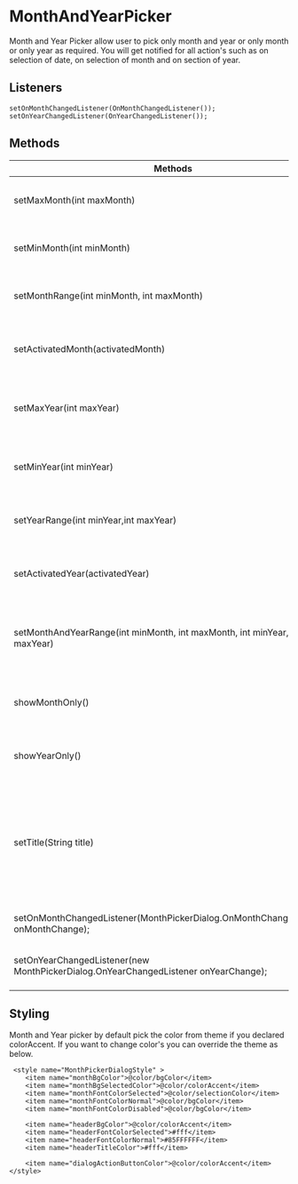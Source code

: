 # MonthAndYearPicker

Month and Year Picker allow user to pick only month and year or only month or only year as required. You will get notified for all action's such as on selection of date, on selection of month and on section of year.


## Listeners
    setOnMonthChangedListener(OnMonthChangedListener());
    setOnYearChangedListener(OnYearChangedListener());

## Methods
 Methods | Docs
------------ | -------------
setMaxMonth(int maxMonth) |  Maximum month that user can select.
setMinMonth(int minMonth) |  Minimum month that user can select.
setMonthRange(int minMonth, int maxMonth) | set both max and min sections.
setActivatedMonth(activatedMonth) | selected the month when picker opens.
setMaxYear(int maxYear) | Maximum year that will be shown in picker.
setMinYear(int minYear) | Minimum year that will be shown in picker.
setYearRange(int minYear,int maxYear) | set both max and min selections.
setActivatedYear(activatedYear) | selected the year when picker opens.
setMonthAndYearRange(int minMonth, int maxMonth, int minYear, int maxYear) | set month and year min and max values at once.
showMonthOnly() | Only month selection will be shown.
showYearOnly() | Only year selection will be shown.
setTitle(String title) | set the title for Month Picker Dialog. By default title will be hidden, it will be visible if value set.
setOnMonthChangedListener(MonthPickerDialog.OnMonthChangedListener onMonthChange); | Listener for select month
setOnYearChangedListener(new MonthPickerDialog.OnYearChangedListener onYearChange); | Listener for year select year


## Styling

Month and Year picker by default pick the color from theme if you declared colorAccent. If you want to change color's you can override the theme as below.

     <style name="MonthPickerDialogStyle" >
        <item name="monthBgColor">@color/bgColor</item>
        <item name="monthBgSelectedColor">@color/colorAccent</item>
        <item name="monthFontColorSelected">@color/selectionColor</item>
        <item name="monthFontColorNormal">@color/bgColor</item>
        <item name="monthFontColorDisabled">@color/bgColor</item>

        <item name="headerBgColor">@color/colorAccent</item>
        <item name="headerFontColorSelected">#fff</item>
        <item name="headerFontColorNormal">#85FFFFFF</item>
        <item name="headerTitleColor">#fff</item>

        <item name="dialogActionButtonColor">@color/colorAccent</item>
    </style>







